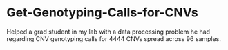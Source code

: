 # Get-Genotyping-Calls-for-CNVs
Helped a grad student in my lab with a data processing problem he had regarding CNV genotyping calls for 4444 CNVs spread across 96 samples.
